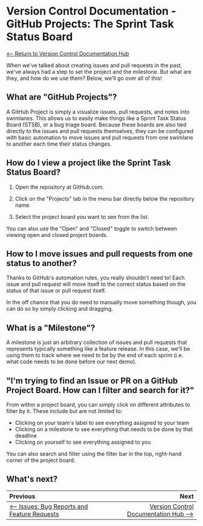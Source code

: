 # Version Control Documentation - GitHub Projects: The Sprint Task Status Board

[<-- Return to Version Control Documentation Hub](README.md)

When we've talked about creating issues and pull requests in the past, we've always had a step to set the project and the milestone. But what are they, and how do we use them? Below, we'll go over all of this!

## What are "GitHub Projects"?

A GitHub Project is simply a visualize issues, pull requests, and notes into swimlanes. This allows us to easily make things like a Sprint Task Status Board (STSB), or a bug triage board. Because these boards are also tied directly to the issues and pull requests themselves, they can be configured with basic automation to move issues and pull requests from one swimlane to another each time their status changes.

## How do I view a project like the Sprint Task Status Board?

1. Open the repository at GitHub.com.

2. Click on the "Projects" tab in the menu bar directly below the repository name.

3. Select the project board you want to see from the list.

You can also use the "Open" and "Closed" toggle to switch between viewing open and closed project boards.

## How to I move issues and pull requests from one status to another?

Thanks to GitHub's automation rules, you really shouldn't need to! Each issue and pull request will move itself to the correct status based on the status of that issue or pull request itself.

In the off chance that you do need to manually move something though, you can do so by simply clicking and dragging.

## What is a "Milestone"?

A milestone is just an arbitrary collection of issues and pull requests that represents typically something like a feature release. In this case, we'll be using them to track where we need to be by the end of each sprint (i.e. what code needs to be done before our next demo).

## "I'm trying to find an Issue or PR on a GitHub Project Board. How can I filter and search for it?"

From within a project board, you can simply click on different attributes to filter by it. These include but are not limited to:

- Clicking on your team's label to see everything assigned to your team
- Clicking on a milestone to see everything that needs to be done by that deadline
- Clicking on yourself to see everything assigned to you

You can also search and filter using the filter bar in the top, right-hand corner of the project board.

## What's next?

| Previous                                                  |                                               Next |
| :-------------------------------------------------------- | -------------------------------------------------: |
| [<-- Issues: Bug Reports and Feature Requests](Issues.md) | [Version Control Documentation Hub -->](README.md) |
